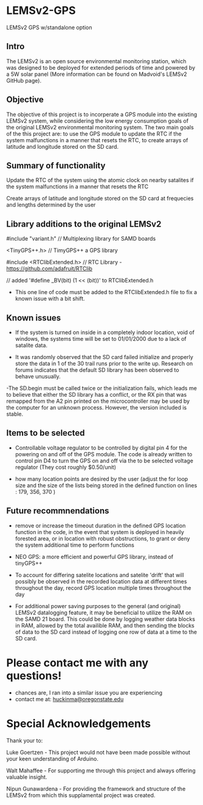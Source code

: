 # LEMSv2-GPS
LEMSv2 GPS w/standalone option

## Intro

The LEMSv2 is an open source environmental monitoring station, which was designed to be deployed for extended periods of time and powered by a 5W solar panel (More information can be found on Madvoid's LEMSv2 GitHub page).

## Objective
The objective of this project is to incorperate a GPS module into the existing LEMSv2 system, while considering the low energy consumption goals of the original LEMSv2 environmental monitoring system. The two main goals of the this project are: to use the GPS module to update the RTC if the system malfunctions in a manner that resets the RTC, to create arrays of latitude and longitude stored on the SD card.

## Summary of functionality

Update the RTC of the system using the atomic clock on nearby satalites if the system malfunctions in a manner that resets the RTC

Create arrays of latitude and longitude stored on the SD card at frequecies and lengths determined by the user

## Library additions to the original LEMSv2

#include "variant.h"            // Multiplexing library for SAMD boards

<TinyGPS++.h>          // TimyGPS++ a GPS library

#include <RTClibExtended.h>             // RTC Library - https://github.com/adafruit/RTClib

// added '#define _BV(bit) (1 << (bit))' to RTClibExtended.h

  - This one line of code must be added to the RTClibExtended.h file to fix a known issue with a bit shift.

## Known issues

  - If the system is turned on inside in a completely indoor location, void of windows, the systems time will be set to 01/01/2000 due to a lack of satalite data.

  - It was randomly observed that the SD card failed initialize and properly store the data in 1 of the 30 trail runs prior to the write up. Research on forums indicates that the default SD library has been observed to behave unusually.

  -The SD.begin must be called twice or the initialization fails, which leads me to believe that either the SD library has a conflict, or the RX pin that was remapped from the A2 pin printed on the microcontroller may be used by the computer for an unknown process. However, the version included is stable.
  
## Items to be selected

  - Controllable voltage regulator to be controlled by digital pin 4 for the powering on and off of the GPS module. The code is already written to control pin D4 to turn the GPS on and off via the to be selected voltage regulator (They cost roughly $0.50/unit)
  
  - how many location points are desired by the user (adjust the for loop size and the size of the lists being stored in the defined function on lines : 179, 356, 370 )


## Future recommnendations

  - remove or increase the timeout duration in the defined GPS location function in the code, in the event that system is deployed in heavily forested area, or in location with robust obstructions, to grant or deny the system additional time to perform functions

  - NEO GPS: a more efficient and powerful GPS library, instead of tinyGPS++

  - To account for differing satelite locations and satelite 'drift' that will possibly be observed in the recorded location data at different times throughout the day, record GPS location multiple times throughout the day

  - For additional power saving purposes to the general (and original) LEMSv2 datalogging feature, it may be beneficial to utilize the RAM on the SAMD 21 board. This could be done by logging weather data blocks in RAM, allowed by the total availible RAM, and then sending the blocks of data to the SD card instead of logging one row of data at a time to the SD card.

# Please contact me with any questions!
  - chances are, I ran into a similar issue you are experiencing
  - contact me at: huckinma@oregonstate.edu
  
# Special Acknowledgements

Thank your to:

Luke Goertzen - This project would not have been made possible without your keen understanding of Arduino.

Walt Mahaffee - For supporting me through this project and always offering valuable insight.

Nipun Gunawardena - For providing the framework and structure of the LEMSv2 from which this supplamental project was created.
